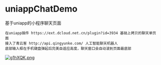 # uniappChatDemo
基于uniapp的小程序聊天页面

	在uniapp插件 https://ext.dcloud.net.cn/plugin?id=3934 基础上拷贝的聊天单页面
	接入了青云客 http://api.qingyunke.com/ 人工智能聊天机器人
	底部输入框在手机键盘弹起后完美自适应高度，聊天窗口会自动滚到页面最底部

[![g1hXQK.png](https://z3.ax1x.com/2021/05/07/g1hXQK.png)](https://imgtu.com/i/g1hXQK)

